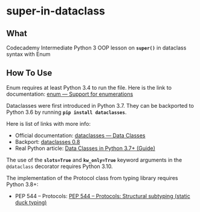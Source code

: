 # super-in-dataclass

## What

Codecademy Intermediate Python 3 OOP lesson on **`super()`** in dataclass syntax with Enum

## How To Use

Enum requires at least Python 3.4 to run the file. Here is the link to documentation: [enum — Support for enumerations](https://docs.python.org/3/library/enum.html)

Dataclasses were first introduced in Python 3.7. They can be backported to Python 3.6 by running **`pip install dataclasses`**.

Here is list of links with more info:

- Official documentation: [dataclasses — Data Classes](https://docs.python.org/3/library/dataclasses.html#module-dataclasses)
- Backport: [dataclasses 0.8](https://pypi.org/project/dataclasses/)
- Real Python article: [Data Classes in Python 3.7+ (Guide)](https://realpython.com/python-data-classes/)

The use of the **`slots=True`** and **`kw_only=True`** keyword arguments in the `@dataclass` decorator requires Python 3.10.

The implementation of the Protocol class from typing library requires Python 3.8+:

- PEP 544 – Protocols: [PEP 544 – Protocols: Structural subtyping (static duck typing)](https://peps.python.org/pep-0544/)
